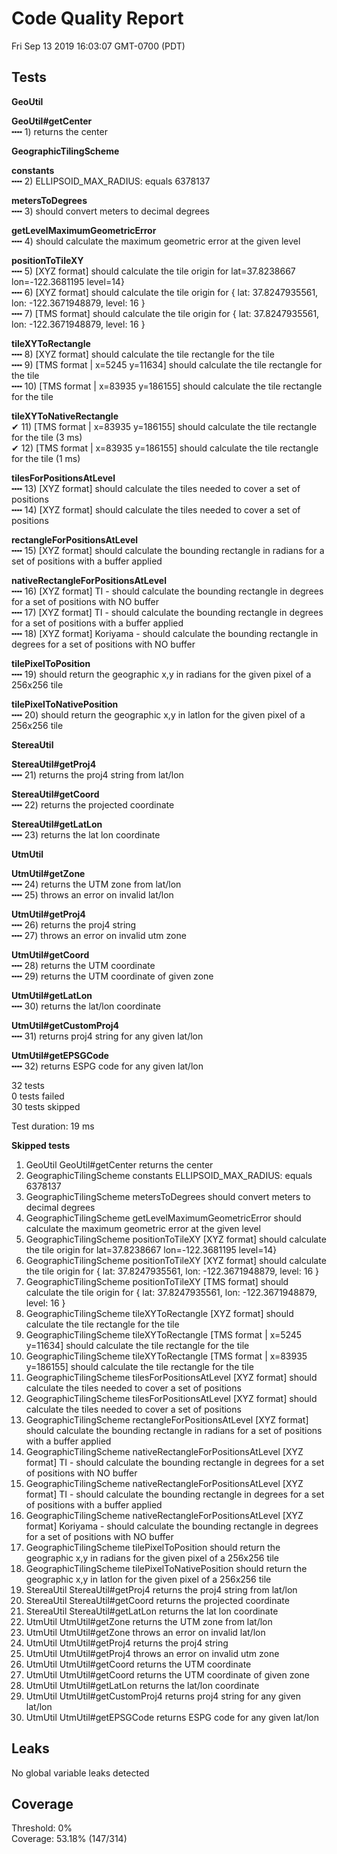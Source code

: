 # Code Quality Report  
Fri Sep 13 2019 16:03:07 GMT-0700 (PDT)  
  
## Tests
    
**GeoUtil**  
  
**GeoUtil#getCenter**  
╍╍ 1) returns the center  
  
**GeographicTilingScheme**  
  
**constants**  
╍╍ 2) ELLIPSOID_MAX_RADIUS: equals 6378137  
  
**metersToDegrees**  
╍╍ 3) should convert meters to decimal degrees  
  
**getLevelMaximumGeometricError**  
╍╍ 4) should calculate the maximum geometric error at the given level  
  
**positionToTileXY**  
╍╍ 5) [XYZ format] should calculate the tile origin for lat=37.8238667 lon=-122.3681195 level=14}  
╍╍ 6) [XYZ format] should calculate the tile origin for { lat: 37.8247935561, lon: -122.3671948879, level: 16 }  
╍╍ 7) [TMS format] should calculate the tile origin for { lat: 37.8247935561, lon: -122.3671948879, level: 16 }  
  
**tileXYToRectangle**  
╍╍ 8) [XYZ format] should calculate the tile rectangle for the tile  
╍╍ 9) [TMS format | x=5245 y=11634] should calculate the tile rectangle for the tile  
╍╍ 10) [TMS format | x=83935 y=186155] should calculate the tile rectangle for the tile  
  
**tileXYToNativeRectangle**  
✔ 11) [TMS format | x=83935 y=186155] should calculate the tile rectangle for the tile (3 ms)  
✔ 12) [TMS format | x=83935 y=186155] should calculate the tile rectangle for the tile (1 ms)  
  
**tilesForPositionsAtLevel**  
╍╍ 13) [XYZ format] should calculate the tiles needed to cover a set of positions  
╍╍ 14) [XYZ format] should calculate the tiles needed to cover a set of positions  
  
**rectangleForPositionsAtLevel**  
╍╍ 15) [XYZ format] should calculate the bounding rectangle in radians for a set of positions with a buffer applied  
  
**nativeRectangleForPositionsAtLevel**  
╍╍ 16) [XYZ format] TI - should calculate the bounding rectangle in degrees for a set of positions with NO buffer  
╍╍ 17) [XYZ format] TI - should calculate the bounding rectangle in degrees for a set of positions with a buffer applied  
╍╍ 18) [XYZ format] Koriyama - should calculate the bounding rectangle in degrees for a set of positions with NO buffer  
  
**tilePixelToPosition**  
╍╍ 19) should return the geographic x,y in radians for the given pixel of a 256x256 tile  
  
**tilePixelToNativePosition**  
╍╍ 20) should return the geographic x,y in latlon for the given pixel of a 256x256 tile  
  
**StereaUtil**  
  
**StereaUtil#getProj4**  
╍╍ 21) returns the proj4 string from lat/lon  
  
**StereaUtil#getCoord**  
╍╍ 22) returns the projected coordinate  
  
**StereaUtil#getLatLon**  
╍╍ 23) returns the lat lon coordinate  
  
**UtmUtil**  
  
**UtmUtil#getZone**  
╍╍ 24) returns the UTM zone from lat/lon  
╍╍ 25) throws an error on invalid lat/lon  
  
**UtmUtil#getProj4**  
╍╍ 26) returns the proj4 string  
╍╍ 27) throws an error on invalid utm zone  
  
**UtmUtil#getCoord**  
╍╍ 28) returns the UTM coordinate  
╍╍ 29) returns the UTM coordinate of given zone  
  
**UtmUtil#getLatLon**  
╍╍ 30) returns the lat/lon coordinate  
  
**UtmUtil#getCustomProj4**  
╍╍ 31) returns proj4 string for any given lat/lon  
  
**UtmUtil#getEPSGCode**  
╍╍ 32) returns ESPG code for any given lat/lon  
  
  
32 tests  
0 tests failed  
30 tests skipped  
  
Test duration: 19 ms  
  
  
**Skipped tests**  
  
1) GeoUtil GeoUtil#getCenter returns the center  
2) GeographicTilingScheme constants ELLIPSOID_MAX_RADIUS: equals 6378137  
3) GeographicTilingScheme metersToDegrees should convert meters to decimal degrees  
4) GeographicTilingScheme getLevelMaximumGeometricError should calculate the maximum geometric error at the given level  
5) GeographicTilingScheme positionToTileXY [XYZ format] should calculate the tile origin for lat=37.8238667 lon=-122.3681195 level=14}  
6) GeographicTilingScheme positionToTileXY [XYZ format] should calculate the tile origin for { lat: 37.8247935561, lon: -122.3671948879, level: 16 }  
7) GeographicTilingScheme positionToTileXY [TMS format] should calculate the tile origin for { lat: 37.8247935561, lon: -122.3671948879, level: 16 }  
8) GeographicTilingScheme tileXYToRectangle [XYZ format] should calculate the tile rectangle for the tile  
9) GeographicTilingScheme tileXYToRectangle [TMS format | x=5245 y=11634] should calculate the tile rectangle for the tile  
10) GeographicTilingScheme tileXYToRectangle [TMS format | x=83935 y=186155] should calculate the tile rectangle for the tile  
13) GeographicTilingScheme tilesForPositionsAtLevel [XYZ format] should calculate the tiles needed to cover a set of positions  
14) GeographicTilingScheme tilesForPositionsAtLevel [XYZ format] should calculate the tiles needed to cover a set of positions  
15) GeographicTilingScheme rectangleForPositionsAtLevel [XYZ format] should calculate the bounding rectangle in radians for a set of positions with a buffer applied  
16) GeographicTilingScheme nativeRectangleForPositionsAtLevel [XYZ format] TI - should calculate the bounding rectangle in degrees for a set of positions with NO buffer  
17) GeographicTilingScheme nativeRectangleForPositionsAtLevel [XYZ format] TI - should calculate the bounding rectangle in degrees for a set of positions with a buffer applied  
18) GeographicTilingScheme nativeRectangleForPositionsAtLevel [XYZ format] Koriyama - should calculate the bounding rectangle in degrees for a set of positions with NO buffer  
19) GeographicTilingScheme tilePixelToPosition should return the geographic x,y in radians for the given pixel of a 256x256 tile  
20) GeographicTilingScheme tilePixelToNativePosition should return the geographic x,y in latlon for the given pixel of a 256x256 tile  
21) StereaUtil StereaUtil#getProj4 returns the proj4 string from lat/lon  
22) StereaUtil StereaUtil#getCoord returns the projected coordinate  
23) StereaUtil StereaUtil#getLatLon returns the lat lon coordinate  
24) UtmUtil UtmUtil#getZone returns the UTM zone from lat/lon  
25) UtmUtil UtmUtil#getZone throws an error on invalid lat/lon  
26) UtmUtil UtmUtil#getProj4 returns the proj4 string  
27) UtmUtil UtmUtil#getProj4 throws an error on invalid utm zone  
28) UtmUtil UtmUtil#getCoord returns the UTM coordinate  
29) UtmUtil UtmUtil#getCoord returns the UTM coordinate of given zone  
30) UtmUtil UtmUtil#getLatLon returns the lat/lon coordinate  
31) UtmUtil UtmUtil#getCustomProj4 returns proj4 string for any given lat/lon  
32) UtmUtil UtmUtil#getEPSGCode returns ESPG code for any given lat/lon  
  
  
## Leaks  
No global variable leaks detected  
  
  
## Coverage  
Threshold: 0%  
Coverage: 53.18% (147/314)  
  
